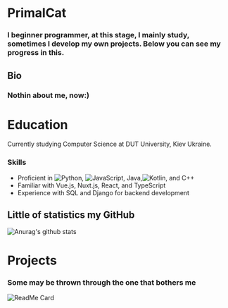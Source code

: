 # PrimalCat
### I beginner programmer, at this stage, I mainly study, sometimes I develop my own projects. Below you can see my progress in this.
## Bio
### Nothin about me, now:)


# Education
Currently studying Computer Science at DUT University, Kiev Ukraine.
### Skills
- Proficient in ![Python](https://img.shields.io/badge/-Python-090909?style=for-the-badge&logo=python&logoColor=CC99D0), ![JavaScript](https://img.shields.io/badge/-JavaScript-090909?style=for-the-badge&logo=javascript&logoColor=F8C52C), Java,![Kotlin](https://img.shields.io/badge/-Kotlin-090909?style=for-the-badge&logo=kotlin&logoColor=F17169), and C++
- Familiar with Vue.js, Nuxt.js, React, and TypeScript
- Experience with SQL and Django for backend development




## Little of statistics my GitHub
![Anurag's github stats](https://github-readme-stats.vercel.app/api?username=PrimalCat-Real&show_icons=true&theme=prussian) 

# Projects
### Some may be thrown through the one that bothers me
![ReadMe Card](https://github-readme-stats.vercel.app/api/pin/?username=anuraghazra&repo=github-readme-stats&theme=prussian)


